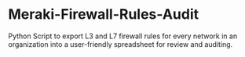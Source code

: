 # Meraki-Firewall-Rules-Audit
Python Script to export L3 and L7 firewall rules for every network in an organization into a user-friendly spreadsheet for review and auditing.
